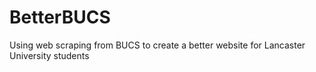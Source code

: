 # BetterBUCS
Using web scraping from BUCS to create a better website for Lancaster University students
